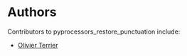 # Authors

Contributors to pyprocessors_restore_punctuation include:

+ [Olivier Terrier](mailto:olivier.terrier@kairntech.com)
